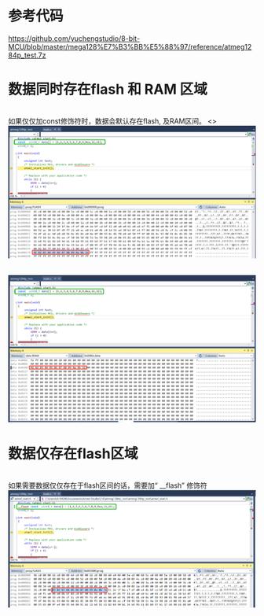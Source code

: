 # 参考代码
https://github.com/yuchengstudio/8-bit-MCU/blob/master/mega128%E7%B3%BB%E5%88%97/reference/atmeg1284p_test.7z

# 数据同时存在flash 和 RAM 区域
<br/>如果仅仅加const修饰符时，数据会默认存在flash, 及RAM区间。
<>![image](https://github.com/yuchengstudio/8-bit-MCU/blob/master/mega128%E7%B3%BB%E5%88%97/reference/const_data_existin_flash%26RAM.png)

<br/>![image](https://github.com/yuchengstudio/8-bit-MCU/blob/master/mega128%E7%B3%BB%E5%88%97/reference/const_data_existin_flash%26RAM_2.png)

# 数据仅存在flash区域
<br/>如果需要数据仅仅存在于flash区间的话，需要加“ __flash”  修饰符
<br/>![image](https://github.com/yuchengstudio/8-bit-MCU/blob/master/mega128%E7%B3%BB%E5%88%97/reference/const_data_existin_flash.png)
